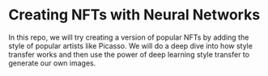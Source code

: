 # Creating NFTs with Neural Networks

In this repo, we will try creating a version of popular NFTs by adding the style of popular artists like Picasso. We will do a deep dive into how style transfer works and then use the power of deep learning style transfer to generate our own images.
